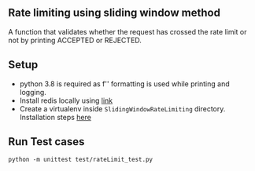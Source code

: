 ## Rate limiting using sliding window method 

A function that validates whether the request has crossed the rate limit or not by printing ACCEPTED or REJECTED.

## Setup
* python 3.8 is required as f'' formatting is used while printing and logging.
* Install redis locally using [link](https://medium.com/@petehouston/install-and-config-redis-on-mac-os-x-via-homebrew-eb8df9a4f298)
* Create a virtualenv inside `SlidingWindowRateLimiting` directory. Installation steps [here](https://medium.com/@garimajdamani/https-medium-com-garimajdamani-installing-virtualenv-on-ubuntu-16-04-108c366e4430)

## Run Test cases
```
python -m unittest test/rateLimit_test.py
```
